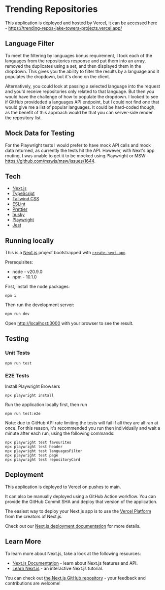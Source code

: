 # Trending Repositories

This application is deployed and hosted by Vercel, it can be accessed here - https://trending-repos-jake-towers-projects.vercel.app/

## Language Filter

To meet the filtering by languages bonus requirement, I took each of the languages from the repositories response and put them into an array, removed the duplicates using a set, and then displayed them in the dropdown. This gives you the ability to filter the results by a language and it populates the dropdown, but it's done on the client.

Alternatively, you could look at passing a selected language into the request and you'd receive repositories only related to that language. But then you would have the challenge of how to populate the dropdown. I looked to see if GitHub provideded a languages API endpoint, but I could not find one that would give me a list of popular languages. It could be hard-coded though, as the benefit of this approach would be that you can server-side render the repository list.

## Mock Data for Testing

For the Playwright tests I would prefer to have mock API calls and mock data returned, as currently the tests hit the API. However, with Next's app routing, I was unable to get it to be mocked using Playwright or MSW - https://github.com/mswjs/msw/issues/1644.

## Tech

- [Next.js](https://nextjs.org/)
- [TypeScript](https://www.typescriptlang.org/)
- [Tailwind CSS](https://tailwindcss.com/)
- [ESLint](https://nextjs.org/docs/basic-features/eslint)
- [Prettier](https://prettier.io/)
- [husky](https://github.com/typicode/husky)
- [Playwright](https://playwright.dev/)
- [Jest](https://jestjs.io/)

## Running locally

This is a [Next.js](https://nextjs.org/) project bootstrapped with [`create-next-app`](https://github.com/vercel/next.js/tree/canary/packages/create-next-app).

Prerequisites:

- node - v20.9.0
- npm - 10.1.0

First, install the node packages:

```
npm i
```

Then run the development server:

```bash
npm run dev
```

Open [http://localhost:3000](http://localhost:3000) with your browser to see the result.

## Testing

### Unit Tests

```
npm run test
```

### E2E Tests

Install Playwright Browsers

```
npx playwright install
```

Run the application locally first, then run

```
npm run test:e2e
```

Note: due to GitHub API rate limiting the tests will fail if all they are all ran at once. For this reason, it's recommended you run then individually and wait a minute after each run, using the following commands:

```
npx playwright test favourites
npx playwright test header
npx playwright test languagesFilter
npx playwright test page
npx playwright test repositoryCard
```

## Deployment

This application is deployed to Vercel on pushes to main.

It can also be manually deployed using a GitHub Action workflow. You can provide the GitHub Commit SHA and deploy that version of the application.

The easiest way to deploy your Next.js app is to use the [Vercel Platform](https://vercel.com/new?utm_medium=default-template&filter=next.js&utm_source=create-next-app&utm_campaign=create-next-app-readme) from the creators of Next.js.

Check out our [Next.js deployment documentation](https://nextjs.org/docs/deployment) for more details.

## Learn More

To learn more about Next.js, take a look at the following resources:

- [Next.js Documentation](https://nextjs.org/docs) - learn about Next.js features and API.
- [Learn Next.js](https://nextjs.org/learn) - an interactive Next.js tutorial.

You can check out [the Next.js GitHub repository](https://github.com/vercel/next.js/) - your feedback and contributions are welcome!

